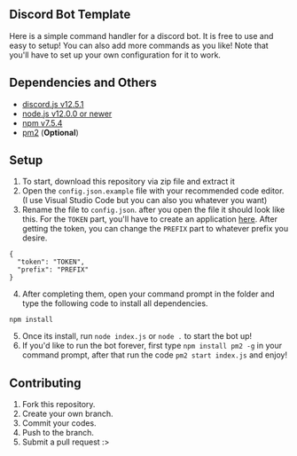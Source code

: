 ## Discord Bot Template
Here is a simple command handler for a discord bot. It is free to use and easy to setup! You can also add more commands as you like! 
Note that you'll have to set up your own configuration for it to work.

## Dependencies and Others
- [discord.js v12.5.1](https://discord.js.org/)
- [node.js v12.0.0 or newer](https://nodejs.org/)
- [npm v7.5.4](https://www.npmjs.com/)
- [pm2](https://pm2.keymetrics.io/) (**Optional**)

## Setup
1. To start, download this repository via zip file and extract it
2. Open the `config.json.example` file with your recommended code editor. (I use Visual Studio Code but you can also you whatever you want)
3. Rename the file to `config.json`. after you open the file it should look like this. For the `TOKEN` part, you'll have to create an application 
[here](https://discord.com/developers/applications). After getting the token, you can change the `PREFIX` part to whatever prefix you desire.
```
{
  "token": "TOKEN",
  "prefix": "PREFIX"
}
```
4. After completing them, open your command prompt in the folder and type the following code to install all dependencies.
```
npm install
```
5. Once its install, run `node index.js` or `node .` to start the bot up!
6. If you'd like to run the bot forever, first type `npm install pm2 -g` in your command prompt, after that run the code `pm2 start index.js` and enjoy!

## Contributing
1. Fork this repository.
2. Create your own branch.
3. Commit your codes.
4. Push to the branch.
5. Submit a pull request :>
